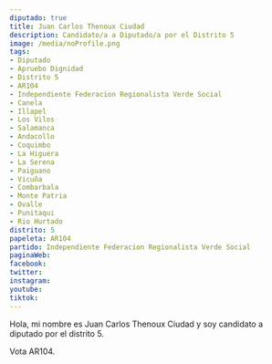 ```yaml
---
diputado: true
title: Juan Carlos Thenoux Ciudad
description: Candidato/a a Diputado/a por el Distrito 5
image: /media/noProfile.png
tags:
- Diputado
- Apruebo Dignidad
- Distrito 5
- AR104
- Independiente Federacion Regionalista Verde Social
- Canela
- Illapel
- Los Vilos
- Salamanca
- Andacollo
- Coquimbo
- La Higuera
- La Serena
- Paiguano
- Vicuña
- Combarbala
- Monte Patria
- Ovalle
- Punitaqui
- Rio Hurtado
distrito: 5
papeleta: AR104
partido: Independiente Federacion Regionalista Verde Social
paginaWeb:
facebook:
twitter:
instagram:
youtube:
tiktok:
---
```

Hola, mi nombre es Juan Carlos Thenoux Ciudad y soy candidato a diputado por el distrito 5.

Vota AR104.